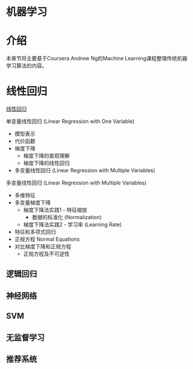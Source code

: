 # 机器学习

# 介绍
本章节将主要基于Coursera Andrew Ng的Machine Learning课程整理传统机器学习算法的内容。

# 线性回归
[线性回归](linear-regression.md)

单变量线性回归 (Linear Regression with One Variable)
- 模型表示
- 代价函数
- 梯度下降
  - 梯度下降的直观理解
  - 梯度下降的线性回归
- 多变量线性回归 (Linear Regression with Multiple Variables)

多变量线性回归 (Linear Regression with Multiple Variables)
- 多维特征
- 多变量梯度下降
  - 梯度下降法实践1 - 特征缩放
    - 数据的标准化 (Normalization)
  - 梯度下降法实践2 - 学习率 (Learning Rate)
- 特征和多项式回归
- 正规方程 Normal Equations
- 对比梯度下降和正规方程
  - 正规方程及不可逆性

## 逻辑回归

## 神经网络

## SVM

## 无监督学习

## 推荐系统
